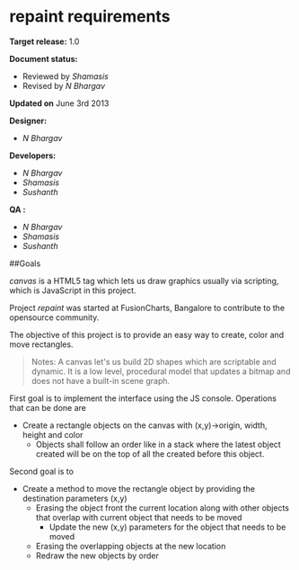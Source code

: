 repaint requirements
====================


**Target release:**
1.0

**Document status:**
* Reviewed by _Shamasis_
* Revised by _N Bhargav_

**Updated on**
June 3rd 2013

**Designer:**
* _N Bhargav_

**Developers:**  
* _N Bhargav_  
* _Shamasis_  
* _Sushanth_

**QA :**  
* _N Bhargav_  
* _Shamasis_  
* _Sushanth_  

##Goals  

_canvas_ is a HTML5 tag which lets us draw graphics usually via scripting, which is JavaScript in this project.  

Project *repaint* was started at FusionCharts, Bangalore to contribute to the opensource community.

The objective of this project is to provide an easy way to create, color and move 
rectangles.  

> Notes:
A canvas let's us build 2D shapes which are scriptable and dynamic. It is a
low level, procedural model that updates a bitmap and does not have a built-in scene graph.

First goal is to implement the interface using the JS console.
Operations that can be done are  
* Create a rectangle objects on the canvas with (x,y)->origin, width, height and color  
    + Objects shall follow an order like in a stack where the latest object created will be on the top of all the created before this object.  

Second goal is to  
* Create a method to move the rectangle object by providing the destination parameters (x,y)
    + Erasing the object front the current location along with other objects that overlap with current object that needs to be moved
        - Update the new (x,y) parameters for the object that needs to be moved
    + Erasing the overlapping objects at the new location
    + Redraw the new objects by order